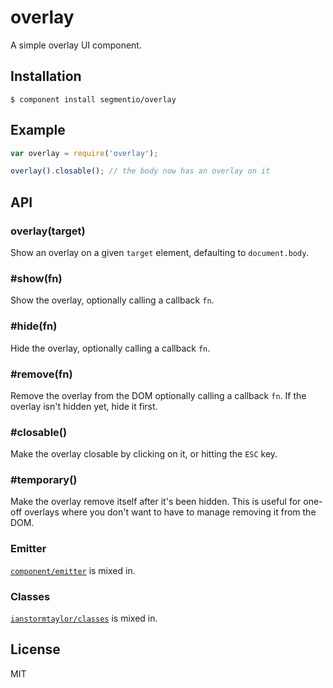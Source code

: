 
# overlay

  A simple overlay UI component.

## Installation

    $ component install segmentio/overlay

## Example

```js
var overlay = require('overlay');

overlay().closable(); // the body now has an overlay on it
```

## API

### overlay(target)
  Show an overlay on a given `target` element, defaulting to `document.body`.

### #show(fn)
  Show the overlay, optionally calling a callback `fn`.

### #hide(fn)
  Hide the overlay, optionally calling a callback `fn`.

### #remove(fn)
  Remove the overlay from the DOM optionally calling a callback `fn`. If the overlay isn't hidden yet, hide it first.

### #closable()
  Make the overlay closable by clicking on it, or hitting the `ESC` key.

### #temporary()
  Make the overlay remove itself after it's been hidden. This is useful for one-off overlays where you don't want to have to manage removing it from the DOM.

### Emitter
  [`component/emitter`](https://github.com/component/emitter) is mixed in.

### Classes
  [`ianstormtaylor/classes`](https://github.com/ianstormtaylor/classes) is mixed in.
  

## License

  MIT

